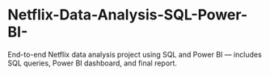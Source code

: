 # Netflix-Data-Analysis-SQL-Power-BI-
End-to-end Netflix data analysis project using SQL and Power BI — includes SQL queries, Power BI dashboard, and final report.
